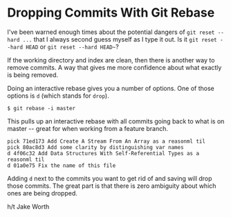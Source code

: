 # Dropping Commits With Git Rebase

I've been warned enough times about the potential dangers of `git reset
--hard ...` that I always second guess myself as I type it out. Is it `git
reset --hard HEAD` or `git reset --hard HEAD~`?

If the working directory and index are clean, then there is another way to
remove commits. A way that gives me more confidence about what exactly is
being removed.

Doing an interactive rebase gives you a number of options. One of those
options is `d` (which stands for `drop`).

```
$ git rebase -i master
```

This pulls up an interactive rebase with all commits going back to what is
on master -- great for when working from a feature branch.

```
pick 71ed173 Add Create A Stream From An Array as a reasonml til
pick 80ac8d3 Add some clarity by distinguishing var names
d 4f06c32 Add Data Structures With Self-Referential Types as a reasonml til
d 01a0e75 Fix the name of this file
```

Adding `d` next to the commits you want to get rid of and saving will drop
those commits. The great part is that there is zero ambiguity about which
ones are being dropped.

h/t Jake Worth
